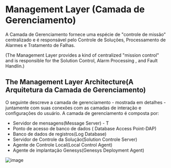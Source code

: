 # Management Layer (Camada de Gerenciamento)

A Camada de Gerenciamento fornece uma espécie de "controle de missão" centralizado e é responsável pelo Controle de Soluções, Processamento de Alarmes e Tratamento de Falhas.

(The Management Layer provides a kind of centralized "mission control" and is responsible for the Solution Control, Alarm Processing , and Fault Handlin.)

## The Management Layer Architecture(A Arquitetura da Camada de Gerenciamento)

O seguinte descreve a camada de gerenciamento - mostrada em detalhes - juntamente com suas conexões com as camadas de interação e configurações do usuário. A camada de gerenciamento é composta por:

- Servidor de mensagens(Message Server) - T
- Ponto de acesso de banco de dados ( Database Access Point-DAP)
- Banco de dados de registros(Log Database)
- Servidor de Controle da Solução(Solution Controle Server)
- Agente de Controle Local(Local Control Agent)
- Agente de implantação Genesys(Genesys Deployment Agent)

![image](https://user-images.githubusercontent.com/52088444/154311327-4afad2bd-8429-46c6-9acd-4abecb292ac9.png)


